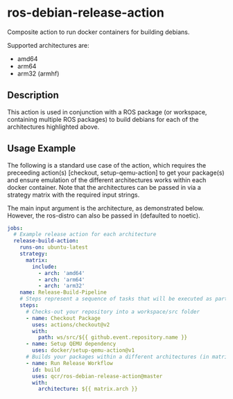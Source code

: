 # ros-debian-release-action
Composite action to run docker containers for building debians.

Supported architectures are:
- amd64
- arm64
- arm32 (armhf)

## Description
This action is used in conjunction with a ROS package (or workspace, containing multiple ROS packages) to build debians for each of the architectures highlighted above.

## Usage Example

The following is a standard use case of the action, which requires the preceeding action(s) [checkout, setup-qemu-action] to get your package(s) and ensure emulation of the different architectures works within each docker container. Note that the architectures can be passed in via a strategy matrix with the required input strings.

The main input argument is the architecture, as demonstrated below. However, the ros-distro can also be passed in (defaulted to noetic).

```yaml
jobs:
  # Example release action for each architecture
  release-build-action:
    runs-on: ubuntu-latest
    strategy:
      matrix:
        include:
          - arch: 'amd64'
          - arch: 'arm64'
          - arch: 'arm32'
    name: Release-Build-Pipeline
    # Steps represent a sequence of tasks that will be executed as part of the job
    steps:
      # Checks-out your repository into a workspace/src folder 
      - name: Checkout Package
        uses: actions/checkout@v2
        with:
          path: ws/src/${{ github.event.repository.name }}
      - name: Setup QEMU dependency
        uses: docker/setup-qemu-action@v1
      # Builds your packages within a different architectures (in matrix above)
      - name: Run Release Workflow
        id: build
        uses: qcr/ros-debian-release-action@master
        with:
          architecture: ${{ matrix.arch }}
```
